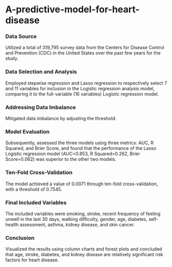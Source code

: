 # A-predictive-model-for-heart-disease
### Data Source
Utilized a total of 319,795 survey data from the Centers for Disease Control and Prevention (CDC) in the United States over the past few years for the study.

### Data Selection and Analysis
Employed stepwise regression and Lasso regression to respectively select 7 and 11 variables for inclusion in the Logistic regression analysis model, comparing it to the full-variable (16 variables) Logistic regression model.

### Addressing Data Imbalance
Mitigated data imbalance by adjusting the threshold.

### Model Evaluation
Subsequently, assessed the three models using three metrics: AUC, R Squared, and Brier Score, and found that the performance of the Lasso Logistic regression model (AUC=0.853, R Squared=0.262, Brier Score=0.062) was superior to the other two models.

### Ten-Fold Cross-Validation
The model achieved a value of 0.0071 through ten-fold cross-validation, with a threshold of 0.7545.

### Final Included Variables
The included variables were smoking, stroke, recent frequency of feeling unwell in the last 30 days, walking difficulty, gender, age, diabetes, self-health assessment, asthma, kidney disease, and skin cancer.

### Conclusion
Visualized the results using column charts and forest plots and concluded that age, stroke, diabetes, and kidney disease are relatively significant risk factors for heart disease.
